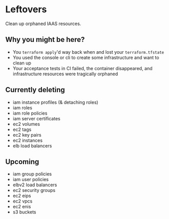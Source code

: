 # Leftovers

Clean up orphaned IAAS resources.

## Why you might be here?
- You `terraform apply`'d way back when and lost your `terraform.tfstate`
- You used the console or cli to create some infrastructure and want to clean up
- Your acceptance tests in CI failed, the container disappeared, and
infrastructure resources were tragically orphaned

## Currently deleting
- iam instance profiles (& detaching roles)
- iam roles
- iam role policies
- iam server certificates
- ec2 volumes
- ec2 tags
- ec2 key pairs
- ec2 instances
- elb load balancers

## Upcoming
- iam group policies
- iam user policies
- elbv2 load balancers
- ec2 security groups
- ec2 eips
- ec2 vpcs
- ec2 enis
- s3 buckets
